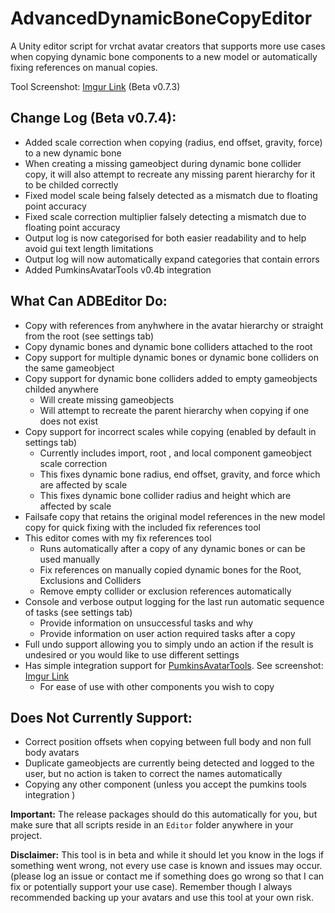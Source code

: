 # AdvancedDynamicBoneCopyEditor
A Unity editor script for vrchat avatar creators that supports more use cases when copying dynamic bone components to a new model or automatically fixing references on manual copies.

Tool Screenshot: [Imgur Link](https://imgur.com/yHUG9pw) (Beta v0.7.3)

## Change Log (Beta v0.7.4):
- Added scale correction when copying (radius, end offset, gravity, force) to a new dynamic bone
- When creating a missing gameobject during dynamic bone collider copy, it will also attempt to recreate any missing parent hierarchy for it to be childed correctly
- Fixed model scale being falsely detected as a mismatch due to floating point accuracy
- Fixed scale correction multiplier falsely detecting a mismatch due to floating point accuracy
- Output log is now categorised for both easier readability and to help avoid gui text length limitations
- Output log will now automatically expand categories that contain errors
- Added PumkinsAvatarTools v0.4b integration

## What Can ADBEditor Do:
- Copy with references from anyhwhere in the avatar hierarchy or straight from the root (see settings tab)
- Copy dynamic bones and dynamic bone colliders attached to the root
- Copy support for multiple dynamic bones or dynamic bone colliders on the same gameobject
- Copy support for dynamic bone colliders added to empty gameobjects childed anywhere
    - Will create missing gameobjects 
    - Will attempt to recreate the parent hierarchy when copying if one does not exist
- Copy support for incorrect scales while copying (enabled by default in settings tab)
  - Currently includes import, root , and local component gameobject scale correction
  - This fixes dynamic bone radius, end offset, gravity, and force which are affected by scale
  - This fixes dynamic bone collider radius and height which are affected by scale
- Failsafe copy that retains the original model references in the new model copy for quick fixing with the included fix references tool
- This editor comes with my fix references tool
  - Runs automatically after a copy of any dynamic bones or can be used manually
  - Fix references on manually copied dynamic bones for the Root, Exclusions and Colliders
  - Remove empty collider or exclusion references automatically
- Console and verbose output logging for the last run automatic sequence of tasks (see settings tab)
  - Provide information on unsuccessful tasks and why 
  - Provide information on user action required tasks after a copy
- Full undo support allowing you to simply undo an action if the result is undesired or you would like to use different settings
- Has simple integration support for [PumkinsAvatarTools](https://github.com/rurre/PumkinsAvatarTools). See screenshot: [Imgur Link](https://i.imgur.com/eEUbiRf.png)
  - For ease of use with other components you wish to copy

## Does Not Currently Support:
- Correct position offsets when copying between full body and non full body avatars
- Duplicate gameobjects are currently being detected and logged to the user, but no action is taken to correct the names automatically
- Copying any other component (unless you accept the pumkins tools integration )

**Important:** The release packages should do this automatically for you, but make sure that all scripts reside in an `Editor` folder anywhere in your project. 

**Disclaimer:** This tool is in beta and while it should let you know in the logs if something went wrong, not every use case is known and issues may occur. (please log an issue or contact me if something does go wrong so that I can fix or potentially support your use case). Remember though I always recommended backing up your avatars and use this tool at your own risk.
